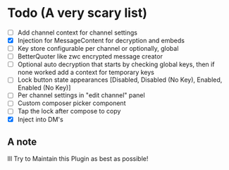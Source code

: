 # Todo (A very scary list)

- [ ] Add channel context for channel settings
- [x] Injection for MessageContent for decryption and embeds
- [ ] Key store configurable per channel or optionally, global
- [ ] BetterQuoter like zwc encrypted message creator
- [ ] Optional auto decryption that starts by checking global keys, then if none worked add a context for temporary keys
- [ ] Lock button state appearances \[Disabled, Disabled (No Key), Enabled, Enabled (No Key)]
- [ ] Per channel settings in "edit channel" panel
- [ ] Custom composer picker component
- [ ] Tap the lock after compose to copy
- [x] Inject into DM's

## A note

Ill Try to Maintain this Plugin as best as possible!
